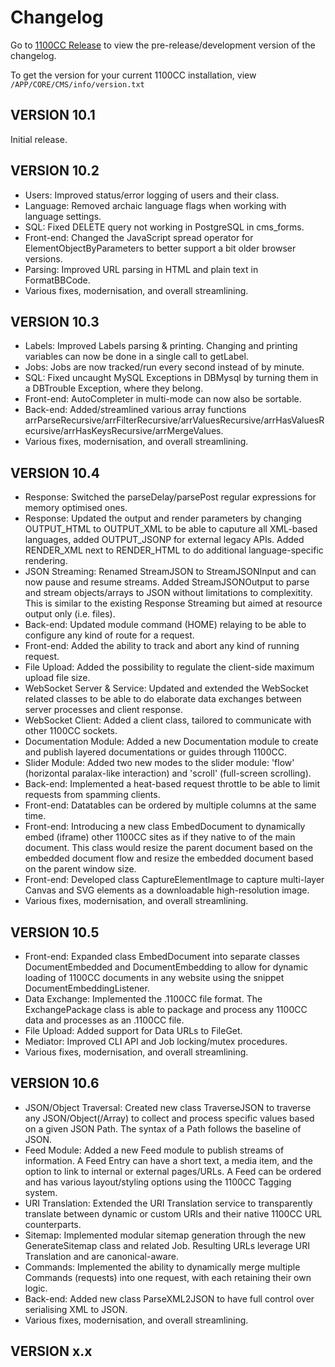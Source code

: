 # Changelog

Go to [1100CC Release](http://lab1100.com/1100cc/release) to view the pre-release/development version of the changelog.

To get the version for your current 1100CC installation, view `/APP/CORE/CMS/info/version.txt`

## VERSION 10.1

Initial release.

## VERSION 10.2

* Users: Improved status/error logging of users and their class.
* Language: Removed archaic language flags when working with language settings.
* SQL: Fixed DELETE query not working in PostgreSQL in cms_forms.
* Front-end: Changed the JavaScript spread operator for ElementObjectByParameters to better support a bit older browser versions.
* Parsing: Improved URL parsing in HTML and plain text in FormatBBCode.
* Various fixes, modernisation, and overall streamlining.

## VERSION 10.3

* Labels: Improved Labels parsing & printing. Changing and printing variables can now be done in a single call to getLabel.
* Jobs: Jobs are now tracked/run every second instead of by minute.
* SQL: Fixed uncaught MySQL Exceptions in DBMysql by turning them in a DBTrouble Exception, where they belong.
* Front-end: AutoCompleter in multi-mode can now also be sortable.
* Back-end: Added/streamlined various array functions arrParseRecursive/arrFilterRecursive/arrValuesRecursive/arrHasValuesRecursive/arrHasKeysRecursive/arrMergeValues.
* Various fixes, modernisation, and overall streamlining.

## VERSION 10.4

* Response: Switched the parseDelay/parsePost regular expressions for memory optimised ones.
* Response: Updated the output and render parameters by changing OUTPUT_HTML to OUTPUT_XML to be able to caputure all XML-based languages, added OUTPUT_JSONP for external legacy APIs. Added RENDER_XML next to RENDER_HTML to do additional language-specific rendering.
* JSON Streaming: Renamed StreamJSON to StreamJSONInput and can now pause and resume streams. Added StreamJSONOutput to parse and stream objects/arrays to JSON without limitations to complexitity. This is similar to the existing Response Streaming but aimed at resource output only (i.e. files).
* Back-end: Updated module command (HOME) relaying to be able to configure any kind of route for a request.
* Front-end: Added the ability to track and abort any kind of running request.
* File Upload: Added the possibility to regulate the client-side maximum upload file size.
* WebSocket Server & Service: Updated and extended the WebSocket related classes to be able to do elaborate data exchanges between server processes and client response.
* WebSocket Client: Added a client class, tailored to communicate with other 1100CC sockets.
* Documentation Module: Added a new Documentation module to create and publish layered documentations or guides through 1100CC.
* Slider Module: Added two new modes to the slider module: 'flow' (horizontal paralax-like interaction) and 'scroll' (full-screen scrolling).
* Back-end: Implemented a heat-based request throttle to be able to limit requests from spamming clients.
* Front-end: Datatables can be ordered by multiple columns at the same time. 
* Front-end: Introducing a new class EmbedDocument to dynamically embed (iframe) other 1100CC sites as if they native to of the main document. This class would resize the parent document based on the embedded document flow and resize the embedded document based on the parent window size.
* Front-end: Developed class CaptureElementImage to capture multi-layer Canvas and SVG elements as a downloadable high-resolution image.
* Various fixes, modernisation, and overall streamlining.

## VERSION 10.5

* Front-end: Expanded class EmbedDocument into separate classes DocumentEmbedded and DocumentEmbedding to allow for dynamic loading of 1100CC documents in any website using the snippet DocumentEmbeddingListener.
* Data Exchange: Implemented the .1100CC file format. The ExchangePackage class is able to package and process any 1100CC data and processes as an .1100CC file.
* File Upload: Added support for Data URLs to FileGet.
* Mediator: Improved CLI API and Job locking/mutex procedures.
* Various fixes, modernisation, and overall streamlining.

## VERSION 10.6

* JSON/Object Traversal: Created new class TraverseJSON to traverse any JSON/Object(/Array) to collect and process specific values based on a given JSON Path. The syntax of a Path follows the baseline of JSON.
* Feed Module: Added a new Feed module to publish streams of information. A Feed Entry can have a short text, a media item, and the option to link to internal or external pages/URLs. A Feed can be ordered and has various layout/styling options using the 1100CC Tagging system.
* URI Translation: Extended the URI Translation service to transparently translate between dynamic or custom URIs and their native 1100CC URL counterparts.
* Sitemap: Implemented modular sitemap generation through the new GenerateSitemap class and related Job. Resulting URLs leverage URI Translation and are canonical-aware.
* Commands: Implemented the ability to dynamically merge multiple Commands (requests) into one request, with each retaining their own logic.
* Back-end: Added new class ParseXML2JSON to have full control over serialising XML to JSON.
* Various fixes, modernisation, and overall streamlining.

## VERSION x.x
